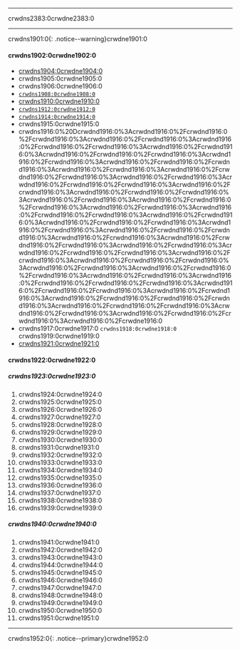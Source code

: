 * * *

crwdns2383:0crwdne2383:0

* * *

crwdns1901:0{: .notice--warning}crwdne1901:0

#### crwdns1902:0crwdne1902:0

* [crwdns1904:0crwdne1904:0](crwdns1903:0crwdne1903:0)
* crwdns1905:0crwdne1905:0
* crwdns1906:0crwdne1906:0
* [`crwdns1908:0crwdne1908:0`](crwdns1907:0%3Acrwdnd1907:0%2Fcrwdnd1907:0%2Fcrwdnd1907:0%3Acrwdnd1907:0%2Fcrwdnd1907:0%3Acrwdnd1907:0%2Fcrwdnd1907:0%2Fcrwdnd1907:0%3Acrwdnd1907:0%2Fcrwdnd1907:0%3Acrwdnd1907:0%2Fcrwdnd1907:0%2Fcrwdnd1907:0%3Acrwdnd1907:0%2Fcrwdnd1907:0%3Acrwdnd1907:0%2Fcrwdnd1907:0%2Fcrwdnd1907:0%3Acrwdnd1907:0%2Fcrwdnd1907:0%3Acrwdnd1907:0%2Fcrwdnd1907:0%2Fcrwdnd1907:0%3Acrwdnd1907:0%2Fcrwdnd1907:0%3Acrwdnd1907:0%2Fcrwdnd1907:0%2Fcrwdnd1907:0%3Acrwdnd1907:0%2Fcrwdnd1907:0%3Acrwdnd1907:0%2Fcrwdnd1907:0%2Fcrwdnd1907:0%3Acrwdnd1907:0%2Fcrwdnd1907:0%3Acrwdnd1907:0%2Fcrwdnd1907:0%2Fcrwdnd1907:0%3Acrwdnd1907:0%2Fcrwdnd1907:0%3Acrwdnd1907:0%2Fcrwdnd1907:0%2Fcrwdnd1907:0%3Acrwdnd1907:0%2Fcrwdnd1907:0%3Acrwdnd1907:0%2Fcrwdnd1907:0%2Fcrwdnd1907:0%3Acrwdnd1907:0%2Fcrwdnd1907:0%3Acrwdnd1907:0%2Fcrwdnd1907:0%2Fcrwdnd1907:0%3Acrwdnd1907:0%2Fcrwdnd1907:0%3Acrwdnd1907:0%2Fcrwdnd1907:0%2Fcrwdnd1907:0%3Acrwdnd1907:0%2Fcrwdnd1907:0%3Acrwdnd1907:0%2Fcrwdnd1907:0%2Fcrwdnd1907:0%3Acrwdnd1907:0%2Fcrwdnd1907:0%3Acrwdnd1907:0%2Fcrwdnd1907:0%2Fcrwdnd1907:0%3Acrwdnd1907:0%2Fcrwdnd1907:0%3Acrwdnd1907:0%2Fcrwdnd1907:0%2Fcrwdnd1907:0%3Acrwdnd1907:0%2Fcrwdnd1907:0%3Acrwdnd1907:0%2Fcrwdnd1907:0%2Fcrwdnd1907:0%2Fcrwdnd1907:0%3Acrwdnd1907:0%2Fcrwdnd1907:0%2Fcrwdnd1907:0%3Acrwdnd1907:0%2Fcrwdnd1907:0%3Acrwdnd1907:0%2Fcrwdnd1907:0%2Fcrwdnd1907:0%2Fcrwdnd1907:0%3Acrwdnd1907:0%2Fcrwdnd1907:0%2Fcrwdnd1907:0%3Acrwdnd1907:0%2Fcrwdnd1907:0%3Acrwdnd1907:0%2Fcrwdnd1907:0%2Fcrwdnd1907:0%3Acrwdnd1907:0%2Fcrwdne1907:0)
* [crwdns1910:0crwdne1910:0](crwdns1909:0crwdne1909:0)
* [`crwdns1912:0crwdne1912:0`](crwdns1911:0crwdne1911:0)
* [`crwdns1914:0crwdne1914:0`](crwdns1913:0%3Acrwdnd1913:0%2Fcrwdnd1913:0%2Fcrwdnd1913:0%3Acrwdnd1913:0%2Fcrwdnd1913:0%3Acrwdnd1913:0%2Fcrwdnd1913:0%2Fcrwdnd1913:0%3Acrwdnd1913:0%2Fcrwdnd1913:0%3Acrwdnd1913:0%2Fcrwdnd1913:0%2Fcrwdnd1913:0%3Acrwdnd1913:0%2Fcrwdnd1913:0%3Acrwdnd1913:0%2Fcrwdnd1913:0%2Fcrwdnd1913:0%3Acrwdnd1913:0%2Fcrwdnd1913:0%3Acrwdnd1913:0%2Fcrwdnd1913:0%2Fcrwdnd1913:0%3Acrwdnd1913:0%2Fcrwdnd1913:0%3Acrwdnd1913:0%2Fcrwdnd1913:0%2Fcrwdnd1913:0%3Acrwdnd1913:0%2Fcrwdnd1913:0%3Acrwdnd1913:0%2Fcrwdnd1913:0%2Fcrwdnd1913:0%3Acrwdnd1913:0%2Fcrwdnd1913:0%3Acrwdnd1913:0%2Fcrwdnd1913:0%2Fcrwdnd1913:0%3Acrwdnd1913:0%2Fcrwdnd1913:0%3Acrwdnd1913:0%2Fcrwdnd1913:0%2Fcrwdnd1913:0%3Acrwdnd1913:0%2Fcrwdnd1913:0%3Acrwdnd1913:0%2Fcrwdnd1913:0%2Fcrwdnd1913:0%3Acrwdnd1913:0%2Fcrwdnd1913:0%3Acrwdnd1913:0%2Fcrwdnd1913:0%2Fcrwdnd1913:0%3Acrwdnd1913:0%2Fcrwdnd1913:0%3Acrwdnd1913:0%2Fcrwdnd1913:0%2Fcrwdnd1913:0%3Acrwdnd1913:0%2Fcrwdnd1913:0%3Acrwdnd1913:0%2Fcrwdnd1913:0%2Fcrwdnd1913:0%3Acrwdnd1913:0%2Fcrwdnd1913:0%3Acrwdnd1913:0%2Fcrwdnd1913:0%2Fcrwdnd1913:0%3Acrwdnd1913:0%2Fcrwdnd1913:0%3Acrwdnd1913:0%2Fcrwdnd1913:0%2Fcrwdnd1913:0%3Acrwdnd1913:0%2Fcrwdnd1913:0%3Acrwdnd1913:0%2Fcrwdnd1913:0%2Fcrwdnd1913:0%2Fcrwdnd1913:0%3Acrwdnd1913:0%2Fcrwdnd1913:0%2Fcrwdnd1913:0%3Acrwdnd1913:0%2Fcrwdnd1913:0%3Acrwdnd1913:0%2Fcrwdnd1913:0%2Fcrwdnd1913:0%2Fcrwdnd1913:0%3Acrwdnd1913:0%2Fcrwdnd1913:0%2Fcrwdnd1913:0%3Acrwdnd1913:0%2Fcrwdnd1913:0%3Acrwdnd1913:0%2Fcrwdnd1913:0%2Fcrwdnd1913:0%3Acrwdnd1913:0%2Fcrwdne1913:0)
* crwdns1915:0crwdne1915:0
* crwdns1916:0%20Dcrwdnd1916:0%3Acrwdnd1916:0%2Fcrwdnd1916:0%2Fcrwdnd1916:0%3Acrwdnd1916:0%2Fcrwdnd1916:0%3Acrwdnd1916:0%2Fcrwdnd1916:0%2Fcrwdnd1916:0%3Acrwdnd1916:0%2Fcrwdnd1916:0%3Acrwdnd1916:0%2Fcrwdnd1916:0%2Fcrwdnd1916:0%3Acrwdnd1916:0%2Fcrwdnd1916:0%3Acrwdnd1916:0%2Fcrwdnd1916:0%2Fcrwdnd1916:0%3Acrwdnd1916:0%2Fcrwdnd1916:0%3Acrwdnd1916:0%2Fcrwdnd1916:0%2Fcrwdnd1916:0%3Acrwdnd1916:0%2Fcrwdnd1916:0%3Acrwdnd1916:0%2Fcrwdnd1916:0%2Fcrwdnd1916:0%3Acrwdnd1916:0%2Fcrwdnd1916:0%3Acrwdnd1916:0%2Fcrwdnd1916:0%2Fcrwdnd1916:0%3Acrwdnd1916:0%2Fcrwdnd1916:0%3Acrwdnd1916:0%2Fcrwdnd1916:0%2Fcrwdnd1916:0%3Acrwdnd1916:0%2Fcrwdnd1916:0%3Acrwdnd1916:0%2Fcrwdnd1916:0%2Fcrwdnd1916:0%3Acrwdnd1916:0%2Fcrwdnd1916:0%3Acrwdnd1916:0%2Fcrwdnd1916:0%2Fcrwdnd1916:0%3Acrwdnd1916:0%2Fcrwdnd1916:0%3Acrwdnd1916:0%2Fcrwdnd1916:0%2Fcrwdnd1916:0%3Acrwdnd1916:0%2Fcrwdnd1916:0%3Acrwdnd1916:0%2Fcrwdnd1916:0%2Fcrwdnd1916:0%3Acrwdnd1916:0%2Fcrwdnd1916:0%3Acrwdnd1916:0%2Fcrwdnd1916:0%2Fcrwdnd1916:0%3Acrwdnd1916:0%2Fcrwdnd1916:0%3Acrwdnd1916:0%2Fcrwdnd1916:0%2Fcrwdnd1916:0%3Acrwdnd1916:0%2Fcrwdnd1916:0%3Acrwdnd1916:0%2Fcrwdnd1916:0%2Fcrwdnd1916:0%3Acrwdnd1916:0%2Fcrwdnd1916:0%3Acrwdnd1916:0%2Fcrwdnd1916:0%2Fcrwdnd1916:0%2Fcrwdnd1916:0%3Acrwdnd1916:0%2Fcrwdnd1916:0%2Fcrwdnd1916:0%3Acrwdnd1916:0%2Fcrwdnd1916:0%3Acrwdnd1916:0%2Fcrwdnd1916:0%2Fcrwdnd1916:0%2Fcrwdnd1916:0%3Acrwdnd1916:0%2Fcrwdnd1916:0%2Fcrwdnd1916:0%3Acrwdnd1916:0%2Fcrwdnd1916:0%3Acrwdnd1916:0%2Fcrwdnd1916:0%2Fcrwdnd1916:0%3Acrwdnd1916:0%2Fcrwdne1916:0
* crwdns1917:0crwdne1917:0 `crwdns1918:0crwdne1918:0` crwdns1919:0crwdne1919:0  
 * [crwdns1921:0crwdne1921:0](crwdns1920:0%28Fcrwdnd1920:0%29crwdnd1920:0%5Fcrwdnd1920:0%3Acrwdnd1920:0%2Fcrwdnd1920:0%2Fcrwdnd1920:0%3Acrwdnd1920:0%2Fcrwdnd1920:0%3Acrwdnd1920:0%2Fcrwdnd1920:0%2Fcrwdnd1920:0%3Acrwdnd1920:0%2Fcrwdnd1920:0%3Acrwdnd1920:0%2Fcrwdnd1920:0%2Fcrwdnd1920:0%3Acrwdnd1920:0%2Fcrwdnd1920:0%3Acrwdnd1920:0%2Fcrwdnd1920:0%2Fcrwdnd1920:0%3Acrwdnd1920:0%2Fcrwdnd1920:0%3Acrwdnd1920:0%2Fcrwdnd1920:0%2Fcrwdnd1920:0%3Acrwdnd1920:0%2Fcrwdnd1920:0%3Acrwdnd1920:0%2Fcrwdnd1920:0%2Fcrwdnd1920:0%3Acrwdnd1920:0%2Fcrwdnd1920:0%3Acrwdnd1920:0%2Fcrwdnd1920:0%2Fcrwdnd1920:0%3Acrwdnd1920:0%2Fcrwdnd1920:0%3Acrwdnd1920:0%2Fcrwdnd1920:0%2Fcrwdnd1920:0%3Acrwdnd1920:0%2Fcrwdnd1920:0%3Acrwdnd1920:0%2Fcrwdnd1920:0%2Fcrwdnd1920:0%3Acrwdnd1920:0%2Fcrwdnd1920:0%3Acrwdnd1920:0%2Fcrwdnd1920:0%2Fcrwdnd1920:0%3Acrwdnd1920:0%2Fcrwdnd1920:0%3Acrwdnd1920:0%2Fcrwdnd1920:0%2Fcrwdnd1920:0%3Acrwdnd1920:0%2Fcrwdnd1920:0%3Acrwdnd1920:0%2Fcrwdnd1920:0%2Fcrwdnd1920:0%3Acrwdnd1920:0%2Fcrwdnd1920:0%3Acrwdnd1920:0%2Fcrwdnd1920:0%2Fcrwdnd1920:0%3Acrwdnd1920:0%2Fcrwdnd1920:0%3Acrwdnd1920:0%2Fcrwdnd1920:0%2Fcrwdnd1920:0%3Acrwdnd1920:0%2Fcrwdnd1920:0%3Acrwdnd1920:0%2Fcrwdnd1920:0%2Fcrwdnd1920:0%3Acrwdnd1920:0%2Fcrwdnd1920:0%3Acrwdnd1920:0%2Fcrwdnd1920:0%2Fcrwdnd1920:0%2Fcrwdnd1920:0%3Acrwdnd1920:0%2Fcrwdnd1920:0%2Fcrwdnd1920:0%2Fcrwdnd1920:0%3Acrwdnd1920:0%2Fcrwdnd1920:0%2Fcrwdnd1920:0%3Acrwdnd1920:0%2Fcrwdnd1920:0%3Acrwdnd1920:0%2Fcrwdnd1920:0%2Fcrwdnd1920:0%3Acrwdnd1920:0%2Fcrwdnd1920:0%3Acrwdnd1920:0%2Fcrwdnd1920:0%2Fcrwdnd1920:0%2Fcrwdne1920:0) 

#### crwdns1922:0crwdne1922:0

##### crwdns1923:0crwdne1923:0

  1. crwdns1924:0crwdne1924:0
  2. crwdns1925:0crwdne1925:0
  3. crwdns1926:0crwdne1926:0
  4. crwdns1927:0crwdne1927:0
  5. crwdns1928:0crwdne1928:0
  6. crwdns1929:0crwdne1929:0
  7. crwdns1930:0crwdne1930:0
  8. crwdns1931:0crwdne1931:0
  9. crwdns1932:0crwdne1932:0
 10. crwdns1933:0crwdne1933:0
 11. crwdns1934:0crwdne1934:0
 12. crwdns1935:0crwdne1935:0
 13. crwdns1936:0crwdne1936:0
 14. crwdns1937:0crwdne1937:0
 15. crwdns1938:0crwdne1938:0
 16. crwdns1939:0crwdne1939:0

##### crwdns1940:0crwdne1940:0

  1. crwdns1941:0crwdne1941:0
  2. crwdns1942:0crwdne1942:0
  3. crwdns1943:0crwdne1943:0
  4. crwdns1944:0crwdne1944:0
  5. crwdns1945:0crwdne1945:0
  6. crwdns1946:0crwdne1946:0
  7. crwdns1947:0crwdne1947:0
  8. crwdns1948:0crwdne1948:0
  9. crwdns1949:0crwdne1949:0
 10. crwdns1950:0crwdne1950:0
 11. crwdns1951:0crwdne1951:0

* * *

crwdns1952:0{: .notice--primary}crwdne1952:0
